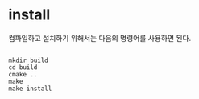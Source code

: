 # install
컴파일하고 설치하기 위해서는 다음의 명령어를 사용하면 된다. 

<code>
mkdir build
cd build
cmake ..
make
make install
</code>

